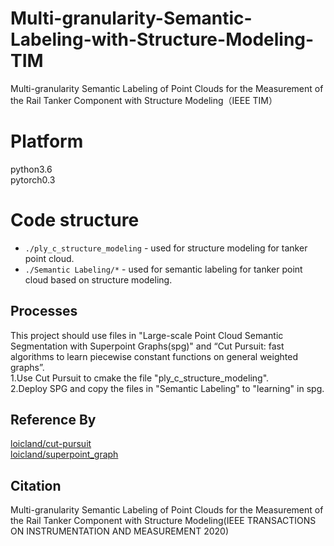 # Multi-granularity-Semantic-Labeling-with-Structure-Modeling-TIM
Multi-granularity Semantic Labeling of Point Clouds for the Measurement of the Rail Tanker Component with Structure Modeling（IEEE TIM）
# Platform
python3.6  
pytorch0.3
# Code structure
* `./ply_c_structure_modeling` - used for structure modeling for tanker point cloud.
* `./Semantic Labeling/*` - used for semantic labeling  for tanker point cloud based on structure modeling.
## Processes 
This project should use files in "Large-scale Point Cloud Semantic Segmentation with Superpoint Graphs(spg)" and “Cut Pursuit: fast algorithms to learn piecewise constant functions on general weighted graphs”.  
  1.Use Cut Pursuit to cmake the file "ply_c_structure_modeling".    
  2.Deploy SPG and copy the files in "Semantic Labeling" to "learning" in spg.  
## Reference By
[loicland/cut-pursuit](https://github.com/loicland/cut-pursuit)<br>
[loicland/superpoint_graph](https://https://github.com/loicland/superpoint_graph)<br>
## Citation
Multi-granularity Semantic Labeling of Point Clouds for the Measurement of the Rail Tanker Component with Structure Modeling(IEEE TRANSACTIONS ON INSTRUMENTATION AND MEASUREMENT 2020)
